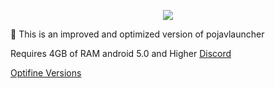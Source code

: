 <p align="center">
	<img src="https://omax.ps.fhgdps.com/jv/jv_launcher.png" />
</p>


📶 This is an improved and optimized version of pojavlauncher

Requires 4GB of RAM
android 5.0 and Higher
[Discord](https://discord.com/invite/7S5bdyYYGg) 

[Optifine Versions](https://optifine.net/downloads)
